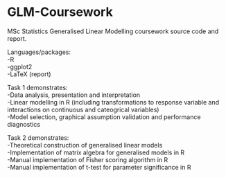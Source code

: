 # GLM-Coursework
MSc Statistics Generalised Linear Modelling coursework source code and report.

Languages/packages: <br>
-R <br>
-ggplot2 <br>
-LaTeX (report)

Task 1 demonstrates: <br>
-Data analysis, presentation and interpretation <br>
-Linear modelling in R (including transformations to response variable and interactions on continuous and cateogrical variables) <br>
-Model selection, graphical assumption validation and performance diagnostics <br>

Task 2 demonstrates: <br>
-Theoretical construction of generalised linear models <br>
-Implementation of matrix algebra for generalised models in R <br>
-Manual implementation of Fisher scoring algorithm in R <br>
-Manual implementation of t-test for parameter significance in R <br>

